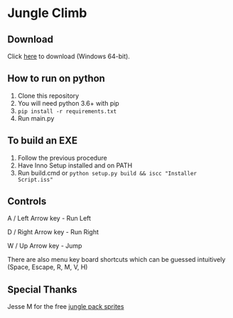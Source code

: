 # Jungle Climb

## Download
Click [here](https://github.com/elibroftw/jungle-climb/releases) to download (Windows 64-bit).

## How to run on python
1. Clone this repository
2. You will need python 3.6+ with pip
3. `pip install -r requirements.txt`
4. Run main.py

## To build an EXE
1. Follow the previous procedure
2. Have Inno Setup installed and on PATH
3. Run build.cmd or `python setup.py build && iscc "Installer Script.iss"`

## Controls
A / Left Arrow key - Run Left

D / Right Arrow key - Run Right

W / Up Arrow key - Jump

There are also menu key board shortcuts which can be guessed intuitively (Space, Escape, R, M, V, H)

## Special Thanks
Jesse M for the free [jungle pack sprites](https://jesse-m.itch.io/jungle-pack)
